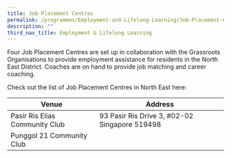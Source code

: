 ```yaml
---
title: Job Placement Centres
permalink: /programmes/Employment-and-Lifelong-Learning/Job-Placement-Centres
description: ""
third_nav_title: Employment & Lifelong Learning
---
```

Four Job Placement Centres are set up in collaboration with the Grassroots Organisations to provide employment assistance for residents in the North East District. Coaches are on hand to provide job matching and career coaching. 

Check out the list of Job Placement Centres in North East here:



| Venue | Address |
| -------- | -------- |
| Pasir Ris Elias Community Club | 93 Pasir Ris Drive 3, #02-02 Singapore 519498 |
| Punggol 21 Community Club